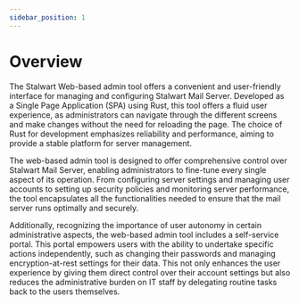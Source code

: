```yaml
---
sidebar_position: 1
---
```


# Overview

The Stalwart Web-based admin tool offers a convenient and user-friendly interface for managing and configuring Stalwart Mail Server. Developed as a Single Page Application (SPA) using Rust, this tool offers a fluid user experience, as administrators can navigate through the different screens and make changes without the need for reloading the page. The choice of Rust for development emphasizes reliability and performance, aiming to provide a stable platform for server management. 

The web-based admin tool is designed to offer comprehensive control over Stalwart Mail Server, enabling administrators to fine-tune every single aspect of its operation. From configuring server settings and managing user accounts to setting up security policies and monitoring server performance, the tool encapsulates all the functionalities needed to ensure that the mail server runs optimally and securely.

Additionally, recognizing the importance of user autonomy in certain administrative aspects, the web-based admin tool includes a self-service portal. This portal empowers users with the ability to undertake specific actions independently, such as changing their passwords and managing encryption-at-rest settings for their data. This not only enhances the user experience by giving them direct control over their account settings but also reduces the administrative burden on IT staff by delegating routine tasks back to the users themselves.


